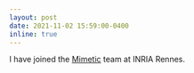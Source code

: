 ```yaml
---
layout: post
date: 2021-11-02 15:59:00-0400
inline: true
---
```


I have joined the <a href='https://team.inria.fr/mimetic/'>Mimetic</a> team at INRIA Rennes.
